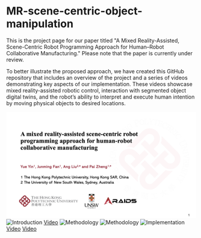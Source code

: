 # MR-scene-centric-object-manipulation
This is the project page for our paper titled "A Mixed Reality-Assisted, Scene-Centric Robot Programming Approach for Human–Robot Collaborative Manufacturing." Please note that the paper is currently under review.

To better illustrate the proposed approach, we have created this GitHub repository that includes an overview of the project and a series of videos demonstrating key aspects of our implementation. These videos showcase mixed reality-assisted robotic control, interaction with segmented object digital twins, and the robot’s ability to interpret and execute human intention by moving physical objects to desired locations.

![Introduction](https://github.com/yinyue1121/MR-scene-centric-object-manipulation/blob/main/page1.png)
![Introduction](https://github.com/yueyin1121/MR-scene-centric-object-manipulation/blob/main/page2.png)
[Video](https://github.com/yueyin1121/MR-scene-centric-object-manipulation/blob/main/rotation.mp4)
![Methodology](https://github.com/yueyin1121/MR-scene-centric-object-manipulation/blob/main/page3.png)
![Methodology](https://github.com/yueyin1121/MR-scene-centric-object-manipulation/blob/main/page4.png)
![Implementation](https://github.com/yueyin1121/MR-scene-centric-object-manipulation/blob/main/page5.png)
[Video](https://github.com/yueyin1121/MR-scene-centric-object-manipulation/blob/main/MR%20robot%20control.mp4)
[Video](https://github.com/yinyue1121/MR-scene-centric-object-manipulation/blob/main/move.mp4)



